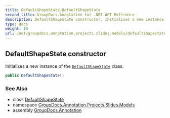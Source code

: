 ```yaml
---
title: DefaultShapeState.DefaultShapeState
second_title: GroupDocs.Annotation for .NET API Reference
description: DefaultShapeState constructor. Initializes a new instance of the DefaultShapeState class
type: docs
weight: 10
url: /net/groupdocs.annotation.projects.slides.models/defaultshapestate/defaultshapestate/
---
```

## DefaultShapeState constructor

Initializes a new instance of the [`DefaultShapeState`](../) class.

```csharp
public DefaultShapeState()
```

### See Also

* class [DefaultShapeState](../)
* namespace [GroupDocs.Annotation.Projects.Slides.Models](../../defaultshapestate/)
* assembly [GroupDocs.Annotation](../../../)


